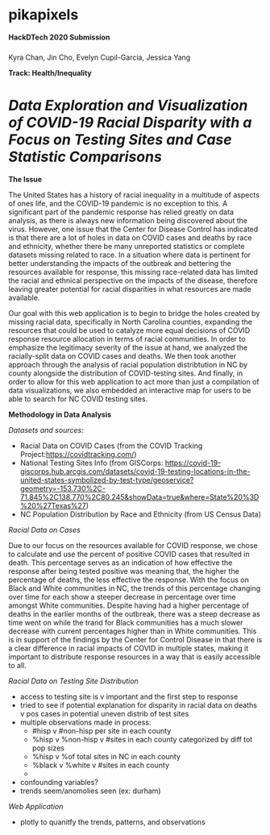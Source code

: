 # pikapixels
<b>HackDTech 2020 Submission</b>
###
Kyra Chan, Jin Cho, Evelyn Cupil-Garcia, Jessica Yang

<b>Track: Health/Inequality</b>
###
# <i>Data Exploration and Visualization of COVID-19 Racial Disparity with a Focus on Testing Sites and Case Statistic Comparisons</i>

<b>The Issue</b>

The United States has a history of racial inequality in a multitude of aspects of ones life, and the COVID-19 pandemic is no exception to this. A significant part of the pandemic response has relied greatly on data analysis, as there is always new information being discovered about the virus. However, one issue that the Center for Disease Control has indicated is that there are a lot of holes in data on COVID cases and deaths by race and ethnicity, whether there be many unreported statistics or complete datasets missing related to race. In a situation where data is pertinent for better understanding the impacts of the outbreak and bettering the resources available for response, this missing race-related data has limited the racial and ethnical perspective on the impacts of the disease, therefore leaving greater potential for racial disparities in what resources are made available.

Our goal with this web application is to begin to bridge the holes created by missing racial data, specifically in North Carolina counties, expanding the resources that could be used to catalyze more equal decisions of COVID response resource allocation in terms of racial communities. In order to emphasize the legitimacy severity of the issue at hand, we analyzed the racially-split data on COVID cases and deaths. We then took another approach through the analysis of racial population distribtution in NC by county alongside the distribution of COVID-testing sites. And finally, in order to allow for this web application to act more than just a compilation of data visualizations, we also embedded an interactive map for users to be able to search for NC COVID testing sites.


<b>Methodology in Data Analysis</b>

<i>Datasets and sources:</i>

- Racial Data on COVID Cases (from the COVID Tracking Project:https://covidtracking.com/)
- National Testing Sites Info (from GISCorps: https://covid-19-giscorps.hub.arcgis.com/datasets/covid-19-testing-locations-in-the-united-states-symbolized-by-test-type/geoservice?geometry=-153.730%2C-71.845%2C138.770%2C80.245&showData=true&where=State%20%3D%20%27Texas%27)
- NC Population Distribution by Race and Ethnicity (from US Census Data)

<i>Racial Data on Cases</i>

Due to our focus on the resources available for COVID response, we chose to calculate and use the percent of positive COVID cases that resulted in death. This percentage serves as an indication of how effective the response after being tested positive was meaning that, the higher the percentage of deaths, the less effective the response. With the focus on Black and White communities in NC, the trends of this percentage changing over time for each show a steeper decrease in percentage over time amongst White communities. Despite having had a higher percentage of deaths in the earlier months of the outbreak, there was a steep decrease as time went on while the trand for Black communities has a much slower decrease with current percentages higher than in White communities. This is in support of the findings by the Center for Control Disease in that there is a clear difference in racial impacts of COVID in multiple states, making it important to distribute response resources in a way that is easily accessible to all.

<i>Racial Data on Testing Site Distribution</i>
- access to testing site is v important and the first step to response
- tried to see if potential explanation for disparity in racial data on deaths v pos cases in potential uneven distrib of test sites
- multiple observations made in process:
  - #hisp v #non-hisp per site in each county
  - %hisp v %non-hisp v #sites in each county categorized by diff tot pop sizes
  - %hisp v %of total sites in NC in each county
  - %black v %white v #sites in each county
  - 
 - confounding variables?
 - trends seem/anomolies seen (ex: durham)
 
 
<i>Web Application</i>
- plotly to quanitfy the trends, patterns, and observations

